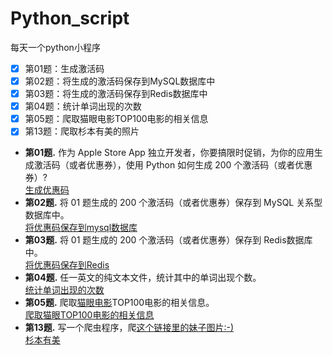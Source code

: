 # Python_script
每天一个python小程序<br>
- [x] 第01题：生成激活码<br>
- [x] 第02题：将生成的激活码保存到MySQL数据库中<br>
- [x] 第03题：将生成的激活码保存到Redis数据库中<br>
- [x] 第04题：统计单词出现的次数<br>
- [x] 第05题：爬取猫眼电影TOP100电影的相关信息<br>
- [x] 第13题：爬取杉本有美的照片<br>

* **第01题.** 作为 Apple Store App 独立开发者，你要搞限时促销，为你的应用生成激活码（或者优惠券），使用 Python 如何生成 200 个激活码（或者优惠券）?<br>
[生成优惠码](https://github.com/Tyella/Python_script/blob/master/01/uuid_file.py)<br>
* **第02题.** 将 01 题生成的 200 个激活码（或者优惠券）保存到 MySQL 关系型数据库中。<br>
[将优惠码保存到mysql数据库](https://github.com/Tyella/Python_script/blob/master/02/uuid_mysql.py)<br>
* **第03题.** 将 01 题生成的 200 个激活码（或者优惠券）保存到 Redis数据库中。<br>
[将优惠码保存到Redis](https://github.com/Tyella/Python_script/blob/master/03/uuid_redis.py)
* **第04题.** 任一英文的纯文本文件，统计其中的单词出现个数。 <br>
[统计单词出现的次数](https://github.com/Tyella/Python_script/blob/master/04/count_words.py)<br>
* **第05题.** 爬取[猫眼电影](http://maoyan.com/board/4)TOP100电影的相关信息。<br>
[爬取猫眼TOP100电影的相关信息](https://github.com/Tyella/Python_script/blob/master/05/maoyan_movie.py)<br>
* **第13题.** 写一个爬虫程序，爬[这个链接里的妹子图片:-)](http://tieba.baidu.com/p/2166231880)<br>
[杉本有美](https://github.com/Tyella/Python_script/blob/master/13/picture.py)<br>
